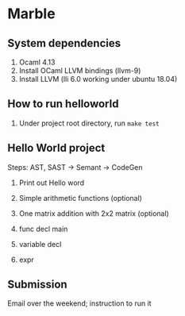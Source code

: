 # Marble

## System dependencies
1. Ocaml 4.13
2. Install OCaml LLVM bindings (llvm-9)
3. Install LLVM (lli 6.0 working under ubuntu 18.04)

## How to run helloworld
1. Under project root directory, run `make test`

## Hello World project
Steps: AST, SAST -> Semant -> CodeGen
1. Print out Hello word
2. Simple arithmetic functions (optional)
3. One matrix addition with 2x2 matrix (optional)

1. func decl main
2. variable decl
3. expr
## Submission
Email over the weekend; instruction to run it